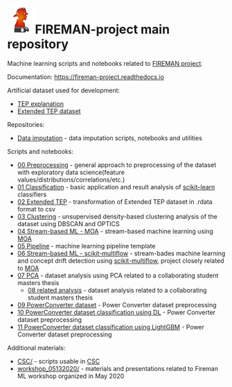 # <img src="https://github.com/5uperpalo/FIREMAN-project/blob/master/docs/sources/assets/images/logo-fireman.png" height="64" />FIREMAN-project main repository

Machine learning scripts and notebooks related to [FIREMAN project](https://fireman-project.eu/).

Documentation: https://fireman-project.readthedocs.io

Artificial dataset used for development:
* [TEP explanation](https://medium.com/@mrunal68/tennessee-eastman-process-simulation-data-for-anomaly-detection-evaluation-d719dc133a7f)
* [Extended TEP dataset](https://dataverse.harvard.edu/dataset.xhtml?persistentId=doi:10.7910/DVN/6C3JR1)

Repositories:
* [Data imputation](https://github.com/5uperpalo/FIREMAN-project_imputation) - data imputation scripts, notebooks and utilities

Scripts and notebooks:
* [00 Preprocessing](https://github.com/5uperpalo/FIREMAN-project/tree/master/notebooks/00_dataset_preprocessing_general_approach.ipynb) - general approach to preprocessing of the dataset with exploratory data science(feature values/distributions/correlations/etc.)
* [01 Classification](https://github.com/5uperpalo/FIREMAN-project/tree/master/notebooks/01_classification.ipynb) - basic application and result analysis of [scikit-learn](https://scikit-learn.org/stable/) classifiers
* [02 Extended TEP](https://github.com/5uperpalo/FIREMAN-project/tree/master/notebooks/02_extended_tep.ipynb) - transformation of Extended TEP dataset in .rdata format to csv
* [03 Clustering](https://github.com/5uperpalo/FIREMAN-project/tree/master/notebooks/03_density-based_analysis.ipynb) - unsupervised density-based clustering analysis of the dataset using DBSCAN and OPTICS
* [04 Stream-based ML - MOA](https://github.com/5uperpalo/FIREMAN-project/tree/master/notebooks/04_moa_analysis.ipynb) - stream-based machine learning using [MOA](https://moa.cms.waikato.ac.nz/)
* [05 Pipeline](https://github.com/5uperpalo/FIREMAN-project/tree/master/notebooks/05_pipeline.ipynb) - machine learning pipeline template
* [06 Stream-based ML - scikit-multiflow](https://github.com/5uperpalo/FIREMAN-project/tree/master/notebooks/06_streamML_and_concept_drift_detection.ipynb) - stream-bades machine learning and concept drift detection using [scikit-multiflow](https://scikit-multiflow.github.io/), project closely related to [MOA](https://moa.cms.waikato.ac.nz/)
* [07 PCA](https://github.com/5uperpalo/FIREMAN-project/tree/master/notebooks/07_PekkaR.ipynb) - dataset analysis using PCA related to a collaborating student masters thesis
  * [08 related analysis](https://github.com/5uperpalo/FIREMAN-project/tree/master/notebooks/08_Tennessee_Variables_PekkaR.ipynb) - dataset analysis related to a collaborating student masters thesis
* [09 PowerConverter dataset](https://github.com/5uperpalo/FIREMAN-project/tree/master/notebooks/09_PowerConverter_dataset_preprocessing.ipynb) - Power Converter dataset preprocessing
* [10 PowerConverter dataset classification using DL](https://github.com/5uperpalo/FIREMAN-project/tree/master/notebooks/10_DL_w_RayTune.ipynb) - Power Converter dataset preprocessing
* [11 PowerConverter dataset classification using LightGBM](https://github.com/5uperpalo/FIREMAN-project/tree/master/notebooks/11_LightGBM_w_RayTune.ipynb) - Power Converter dataset preprocessing

Additional materials:
* [CSC/](https://github.com/5uperpalo/FIREMAN-project/tree/master/CSC) - scripts usable in [CSC](https://research.csc.fi/)
* [workshop_05132020/](https://github.com/5uperpalo/FIREMAN-project/tree/master/workshop_05132020) - materials and presentations related to Fireman ML workshop organized in May 2020
